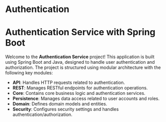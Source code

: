 # Authentication
# Authentication Service with Spring Boot

Welcome to the **Authentication Service** project! This application is built using Spring Boot and Java, designed to handle user authentication and authorization. The project is structured using modular architecture with the following key modules:

- **API**: Handles HTTP requests related to authentication.
- **REST**: Manages RESTful endpoints for authentication operations.
- **Core**: Contains core business logic and authentication services.
- **Persistence**: Manages data access related to user accounts and roles.
- **Domain**: Defines domain models and entities.
- **Security**: Configures security settings and handles authentication/authorization.

